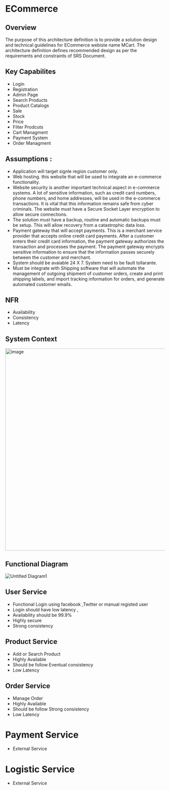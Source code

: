 # ECommerce

## Overview
The purpose of this architecture definition is to provide a solution design and technical guidelines for ECommerce webiste name MCart. The architecture definition defines recommended design as per the requirements and constraints of SRS Document.

## Key Capabilites
- Login
- Registration
- Admin Page
- Search Products
- Product Catalogs
- Sale
- Stock
- Price
- Filter Prodcuts
- Cart Managment
- Payment System
- Order Managment

## Assumptions : 
- Application will target signle region customer only.
- Web hosting. this website that will be used to integrate an e-commerce functionality.
- Website security is another important technical aspect in e-commerce systems. A lot of sensitive information, such as credit card numbers, phone numbers, and home addresses, will be used in the e-commerce transactions. It is vital that this information remains safe from cyber criminals. The website must have a Secure Socket Layer encryption to allow secure connections.
- The solution must have a backup, routine and automatic backups must be setup. This will allow recovery from a catastrophic data loss.
- Payment gateway that will accept payments. This is a merchant service provider that accepts online credit card payments. After a customer enters their credit card information, the payment gateway authorizes the transaction and processes the payment. The payment gateway encrypts sensitive information to ensure that the information passes securely between the customer and merchant.
- System should be avaiable 24 X 7. System need to be fault tollarante. 
- Must be integrate with Shipping software that will automate the management of outgoing shipment of customer orders, create and print shipping labels, and import tracking information for orders, and generate automated customer emails.

## NFR
- Availability
- Consistency
- Latency


## System Context 
<img width="639" alt="image" src="https://user-images.githubusercontent.com/9957969/214040693-ed00ae78-904c-4adc-b8fa-4885ab82ddb6.png">

## Functional Diagram
![Untitled Diagram1](https://user-images.githubusercontent.com/9957969/219303988-c0b487fa-1e0a-4581-ab71-eb0d6edd44bc.jpg)

## User Service
- Functional  Login using facebook ,Twitter or manual registed user
- Login should have low latency , 
- Availability should be 99.9%
- Highly secure
- Strong consistency

## Product Service
- Add or Search Product
- Highly Available
- Should be follow Eventual consistency
- Low Latency

## Order Service
- Manage Order
- Highly Available
- Should be follow Strong consistency
- Low Latency

# Payment Service
- External Service 

# Logistic Service
- External Service

